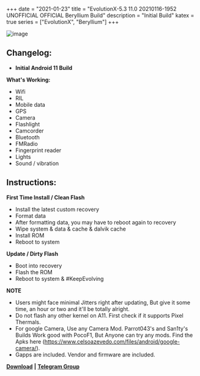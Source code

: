 +++
date = "2021-01-23"
title = "EvolutionX-5.3 11.0 20210116-1952 UNOFFICIAL OFFICIAL Beryllium Build"
description = "Initial Build"
katex = true
series = ["EvolutionX", "Beryllium"]
+++

![image](https://pbs.twimg.com/profile_banners/1106906709786656768/1610373686/1500x500)

## Changelog:
* **Initial Android 11 Build**

**What's Working:**
* Wifi
* RIL
* Mobile data
* GPS
* Camera
* Flashlight
* Camcorder
* Bluetooth
* FMRadio
* Fingerprint reader
* Lights
* Sound / vibration

## Instructions:
**First Time Install / Clean Flash**
* Install the latest custom recovery
* Format data
* After formatting data, you may have to reboot again to recovery
* Wipe system & data & cache & dalvik cache
* Install ROM
* Reboot to system


**Update / Dirty Flash**
* Boot into recovery
* Flash the ROM
* Reboot to system & #KeepEvolving

**NOTE**
* Users might face minimal Jitters right after updating, But give it some time, an hour or two and it'll be totally alright.
* Do not flash any other kernel on A11. First check if it supports Pixel Thermals.
* For google Camera, Use any Camera Mod. Parrot043's and San1ty's Builds Work good with PocoF1, But Anyone can try any mods. Find the Apks here (https://www.celsoazevedo.com/files/android/google-camera/).
* Gapps are included. Vendor and firmware are included.

[**Download**](http://dl.lakshay.wtf/ROMs/Beryllium/EvolutionX/) **|** [**Telegram Group**](https://t.me/uoEvoXPocoF1)
